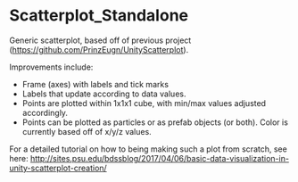 # Scatterplot_Standalone

Generic scatterplot, based off of previous project (https://github.com/PrinzEugn/UnityScatterplot). 

Improvements include:

- Frame (axes) with labels and tick marks
- Labels that update according to data values.
- Points are plotted within 1x1x1 cube, with min/max values adjusted accordingly.
- Points can be plotted as particles or as prefab objects (or both). Color is currently based off of x/y/z values.


For a detailed tutorial on how to being making such a plot from scratch, see here:
http://sites.psu.edu/bdssblog/2017/04/06/basic-data-visualization-in-unity-scatterplot-creation/
